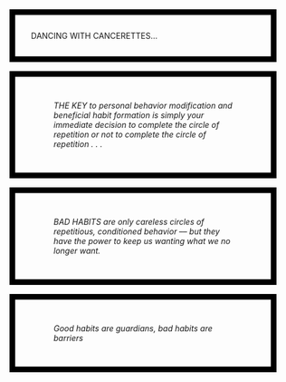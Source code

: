 <style>
    section {
        border: 10px solid black;
        margin: 1rem;
        padding: calc(0.5rem + 20px)
    }

    figcaption {
        font-style: italic;
    }

    .byr-border {
        box-shadow: inset 0 0 0 10px var(--yellow),
      inset 0 0 0 20px #ed1c24;
        -webkit-box-shadow: inset 0 0 0 10px var(--yellow),
      inset 0 0 0 20px #ed1c24;
        -moz-box-shadow: inset 0 0 0 10px var(--yellow),
      inset 0 0 0 20px #ed1c24;
    }

    .bwr-border {
        box-shadow: inset 0 0 0 10px var(--main-bg-color),
      inset 0 0 0 20px #ed1c24;
        -webkit-box-shadow: inset 0 0 0 10px var(--main-bg-color),
      inset 0 0 0 20px #ed1c24;
        -moz-box-shadow: inset 0 0 0 10px var(--main-bg-color),
      inset 0 0 0 20px #ed1c24;
    }
</style>

<main>
    <section class="byr-border">
        DANCING WITH CANCERETTES...
    </section>
    <section class="bwr-border">
        <figure>
            <figcaption>
                THE KEY to personal behavior modification
                and beneficial habit formation is simply your
                immediate decision to complete the circle
                of repetition or not to complete the circle
                of repetition . . .
                </figcaption>
        </figure>
    </section>
    <section class="bwr-border">
        <figure>
            <figcaption>
                BAD HABITS are only careless circles of repetitious,
                conditioned behavior –– but they have the power
                to keep us wanting what we no longer want.
            </figcaption>
        </figure>
    </section>
    <section class="byr-border">
        <figure>
            <figcaption>
                Good habits are guardians, bad habits are barriers
            </figcaption>
        </figure>
    </section>
</main>